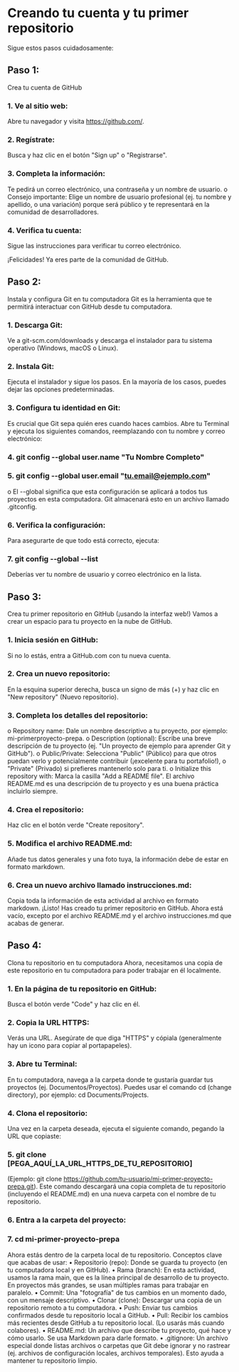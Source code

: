 # Creando tu cuenta y tu primer repositorio
Sigue estos pasos cuidadosamente:
## Paso 1: 
Crea tu cuenta de GitHub
### 1. Ve al sitio web: 
Abre tu navegador y visita <https://github.com/>.
### 2. Regístrate: 
Busca y haz clic en el botón "Sign up" o "Registrarse".
### 3. Completa la información: 
Te pedirá un correo electrónico, una contraseña y un nombre de usuario.
o Consejo importante: Elige un nombre de usuario profesional (ej. tu nombre y apellido, o
una variación) porque será público y te representará en la comunidad de desarrolladores.
### 4. Verifica tu cuenta: 
Sigue las instrucciones para verificar tu correo electrónico.

¡Felicidades! Ya eres parte de la comunidad de GitHub.

## Paso 2: 
Instala y configura Git en tu computadora
Git es la herramienta que te permitirá interactuar con GitHub desde tu computadora.
### 1. Descarga Git: 
Ve a git-scm.com/downloads y descarga el instalador para tu sistema operativo
(Windows, macOS o Linux).
### 2. Instala Git:
Ejecuta el instalador y sigue los pasos. En la mayoría de los casos, puedes dejar las
opciones predeterminadas.
### 3. Configura tu identidad en Git: 
Es crucial que Git sepa quién eres cuando haces cambios. Abre tu
Terminal y ejecuta los siguientes comandos, reemplazando con tu nombre y correo electrónico:
### 4. git config --global user.name "Tu Nombre Completo"
### 5. git config --global user.email "tu.email@ejemplo.com"
o El --global significa que esta configuración se aplicará a todos tus proyectos en esta
computadora. Git almacenará esto en un archivo llamado .gitconfig.
### 6. Verifica la configuración: 
Para asegurarte de que todo está correcto, ejecuta:
### 7. git config --global --list
Deberías ver tu nombre de usuario y correo electrónico en la lista.
## Paso 3: 
Crea tu primer repositorio en GitHub (¡usando la interfaz web!)
Vamos a crear un espacio para tu proyecto en la nube de GitHub.
### 1. Inicia sesión en GitHub: 
Si no lo estás, entra a GitHub.com con tu nueva cuenta.
### 2. Crea un nuevo repositorio: 
En la esquina superior derecha, busca un signo de más (+) y haz clic en
"New repository" (Nuevo repositorio).
### 3. Completa los detalles del repositorio:
o Repository name: Dale un nombre descriptivo a tu proyecto, por ejemplo: mi-primerproyecto-prepa.
o Description (optional): Escribe una breve descripción de tu proyecto (ej. "Un proyecto de
ejemplo para aprender Git y GitHub").
o Public/Private: Selecciona "Public" (Público) para que otros puedan verlo y
potencialmente contribuir (¡excelente para tu portafolio!), o "Private" (Privado) si prefieres
mantenerlo solo para ti.
o Initialize this repository with: Marca la casilla "Add a README file". El archivo
README.md es una descripción de tu proyecto y es una buena práctica incluirlo siempre.
### 4. Crea el repositorio: 
Haz clic en el botón verde "Create repository".
### 5. Modifica el archivo README.md: 
Añade tus datos generales y una foto tuya, la información debe
de estar en formato markdown.
### 6. Crea un nuevo archivo llamado instrucciones.md: 
Copia toda la información de esta actividad al
archivo en formato markdown.
¡Listo! Has creado tu primer repositorio en GitHub. Ahora está vacío, excepto por el archivo README.md y
el archivo instrucciones.md que acabas de generar.
## Paso 4: 
Clona tu repositorio en tu computadora
Ahora, necesitamos una copia de este repositorio en tu computadora para poder trabajar en él localmente.
### 1. En la página de tu repositorio en GitHub: 
Busca el botón verde "Code" y haz clic en él.
### 2. Copia la URL HTTPS: 
Verás una URL. Asegúrate de que diga "HTTPS" y cópiala (generalmente
hay un icono para copiar al portapapeles).
### 3. Abre tu Terminal: 
En tu computadora, navega a la carpeta donde te gustaría guardar tus proyectos
(ej. Documentos/Proyectos). Puedes usar el comando cd (change directory), por ejemplo: cd
Documents/Projects.
### 4. Clona el repositorio:
Una vez en la carpeta deseada, ejecuta el siguiente comando, pegando la URL
que copiaste:
### 5. git clone [PEGA_AQUÍ_LA_URL_HTTPS_DE_TU_REPOSITORIO]
(Ejemplo: git clone https://github.com/tu-usuario/mi-primer-proyecto-prepa.git). Este comando
descargará una copia completa de tu repositorio (incluyendo el README.md) en una nueva carpeta
con el nombre de tu repositorio.
### 6. Entra a la carpeta del proyecto:
### 7. cd mi-primer-proyecto-prepa
Ahora estás dentro de la carpeta local de tu repositorio.
Conceptos clave que acabas de usar:
• Repositorio (repo): Donde se guarda tu proyecto (en tu computadora local y en GitHub).
• Rama (branch): En esta actividad, usamos la rama main, que es la línea principal de desarrollo de tu
proyecto. En proyectos más grandes, se usan múltiples ramas para trabajar en paralelo.
• Commit: Una "fotografía" de tus cambios en un momento dado, con un mensaje descriptivo.
• Clonar (clone): Descargar una copia de un repositorio remoto a tu computadora.
• Push: Enviar tus cambios confirmados desde tu repositorio local a GitHub.
• Pull: Recibir los cambios más recientes desde GitHub a tu repositorio local. (Lo usarás más cuando
colabores).
• README.md: Un archivo que describe tu proyecto, qué hace y cómo usarlo. Se usa Markdown
para darle formato.
• .gitignore: Un archivo especial donde listas archivos o carpetas que Git debe ignorar y no rastrear
(ej. archivos de configuración locales, archivos temporales). Esto ayuda a mantener tu repositorio
limpio.
